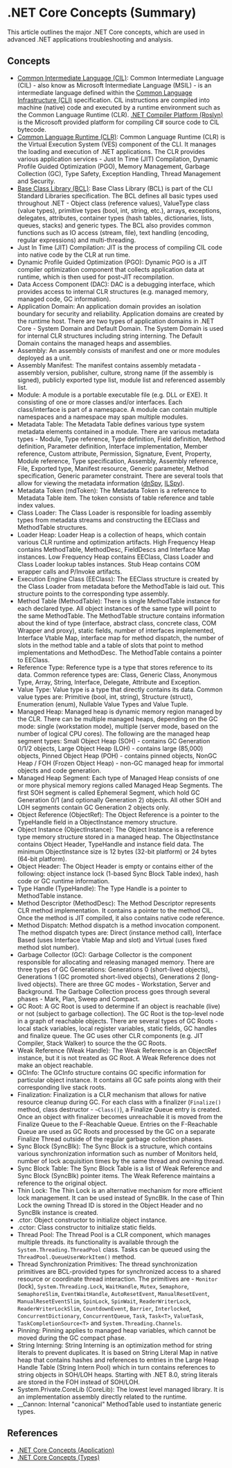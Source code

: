 # .NET Core Concepts (Summary)

This article outlines the major .NET Core concepts, which are used in advanced .NET applications troubleshooting and analysis.

## Concepts

* [Common Intermediate Language (CIL)](https://en.wikipedia.org/wiki/Common_Intermediate_Language): Common Intermediate Language (CIL) - also know as Microsoft Intermediate Language (MSIL) - is an intermediate language defined within the [Common Language Infrastructure (CLI)](https://en.wikipedia.org/wiki/Common_Language_Infrastructure) specification. CIL instructions are compiled into machine (native) code and executed by a runtime environment such as the Common Language Runtime (CLR). [.NET Compiler Platform (Roslyn)](https://github.com/dotnet/roslyn) is the Microsoft provided platform for compiling C# source code to CIL bytecode.
* [Common Language Runtime (CLR)](https://en.wikipedia.org/wiki/Common_Language_Runtime): Common Language Runtime (CLR) is the Virtual Execution System (VES) component of the CLI. It manages the loading and execution of .NET applications. The CLR provides various application services - Just In Time (JIT) Compilation, Dynamic Profile Guided Optimization (PGO), Memory Management, Garbage Collection (GC), Type Safety, Exception Handling, Thread Management and Security.
* [Base Class Library (BCL)](https://en.wikipedia.org/wiki/Standard_Libraries_(CLI)#Base_Class_Library): Base Class Library (BCL) is part of the CLI Standard Libraries specification. The BCL defines all basic types used throughout .NET - Object class (reference values), ValueType class (value types), primitive types (bool, int, string, etc.), arrays, exceptions, delegates, attributes, container types (hash tables, dictionaries, lists, queues, stacks) and generic types. The BCL also provides common functions such as IO access (stream, file), text handling (encoding, regular expressions) and multi-threading.
* Just In Time (JIT) Compilation: JIT is the process of compiling CIL code into native code by the CLR at run time.
* Dynamic Profile Guided Optimization (PGO): Dynamic PGO is a JIT compiler optimization component that collects application data at runtime, which is then used for post-JIT recompilation.
* Data Access Component (DAC): DAC is a debugging interface, which provides access to internal CLR structures (e.g. managed memory, managed code, GC information).
* Application Domain: An application domain provides an isolation boundary for security and reliability. Application domains are created by the runtime host. There are two types of application domains in .NET Core - System Domain and Default Domain. The System Domain is used for internal CLR structures including string interning. The Default Domain contains the managed heaps and assemblies.
* Assembly: An assembly consists of manifest and one or more modules deployed as a unit.
* Assembly Manifest: The manifest contains assembly metadata - assembly version, publisher, culture, strong name (if the assembly is signed), publicly exported type list, module list and referenced assembly list.
* Module: A module is a portable executable file (e.g. DLL or EXE). It consisting of one or more classes and/or interfaces. Each class/interface is part of a namespace. A module can contain multiple namespaces and a namespace may span multiple modules.
* Metadata Table: The Metadata Table defines various type system metadata elements contained in a module. There are various metadata types - Module, Type reference, Type definition, Field definition, Method definition, Parameter definition, Interface implementation, Member reference, Custom attribute, Permission, Signature, Event, Property, Module reference, Type specification, Assembly, Assembly reference, File, Exported type, Manifest resource, Generic parameter, Method specification, Generic parameter constraint. There are several tools that allow for viewing the metadata information ([dnSpy](https://github.com/dnSpyEx/dnSpy), [ILSpy](https://github.com/icsharpcode/ILSpy)).
* Metadata Token (mdToken): The Metadata Token is a reference to Metadata Table item. The token consists of table reference and table index values.
* Class Loader: The Class Loader is responsible for loading assembly types from metadata streams and constructing the EEClass and MethodTable structures.
* Loader Heap: Loader Heap is a collection of heaps, which contain various CLR runtime and optimization artifacts. High Frequency Heap contains MethodTable, MethodDesc, FieldDescs and Interface Map instances. Low Frequency Heap contains EEClass, Class Loader and Class Loader lookup tables instances. Stub Heap contains COM wrapper calls and P/Invoke artifacts.
* Execution Engine Class (EEClass): The EEClass structure is created by the Class Loader from metadata before the MethodTable is laid out. This structure points to the corresponding type assembly.
* Method Table (MethodTable): There is single MethodTable instance for each declared type. All object instances of the same type will point to the same MethodTable. The MethodTable structure contains information about the kind of type (interface, abstract class, concrete class, COM Wrapper and proxy), static fields, number of interfaces implemented, Interface Vtable Map, interface map for method dispatch, the number of slots in the method table and a table of slots that point to method implementations and MethodDesc. The MethodTable contains a pointer to EEClass.
* Reference Type: Reference type is a type that stores reference to its data. Common reference types are: Class, Generic Class, Anonymous Type, Array, String, Interface, Delegate, Attribute and Exception.
* Value Type: Value type is a type that directly contains its data. Common value types are: Primitive (bool, int, string), Structure (struct), Enumeration (enum), Nullable Value Types and Value Tuple.
* Managed Heap: Managed heap is dynamic memory region managed by the CLR. There can be multiple managed heaps, depending on the GC mode: single (workstation mode), multiple (server mode, based on the number of logical CPU cores). The following are the managed heap segment types: Small Object Heap (SOH) - contains GC Generation 0/1/2 objects, Large Object Heap (LOH) - contains large (85,000) objects, Pinned Object Heap (POH) - contains pinned objects, NonGC Heap / FOH (Frozen Object Heap) - non-GC managed heap for immortal objects and code generation.
* Managed Heap Segment: Each type of Managed Heap consists of one or more physical memory regions called Managed Heap Segments. The first SOH segment is called Ephemeral Segment, which hold GC Generation 0/1 (and optionally Generation 2) objects. All other SOH and LOH segments contain GC Generation 2 objects only.
* Object Reference (ObjectRef): The Object Reference is a pointer to the TypeHandle field in a ObjectInstance memory structure.
* Object Instance (ObjectInstance): The Object Instance is a reference type memory structure stored in a managed heap. The ObjectInstance contains Object Header, TypeHandle and instance field data. The minimum ObjectInstance size is 12 bytes (32-bit platform) or 24 bytes (64-bit platform).
* Object Header: The Object Header is empty or contains either of the following: object instance lock (1-based Sync Block Table index), hash code or GC runtime information.
* Type Handle (TypeHandle): The Type Handle is a pointer to MethodTable instance.
* Method Descriptor (MethodDesc): The Method Descriptor represents CLR method implementation. It contains a pointer to the method CIL. Once the method is JIT compiled, it also contains native code reference.
* Method Dispatch: Method dispatch is a method invocation component. The method dispatch types are: Direct (instance method call), Interface Based (uses Interface Vtable Map and slot) and Virtual (uses fixed method slot number).
* Garbage Collector (GC): Garbage Collector is the component responsible for allocating and releasing managed memory. There are three types of GC Generations: Generations 0 (short-lived objects), Generations 1 (GC promoted short-lived objects), Generations 2 (long-lived objects). There are three GC modes - Workstation, Server and Background. The Garbage Collection process goes through several phases - Mark, Plan, Sweep and Compact.
* GC Root: A GC Root is used to determine if an object is reachable (live) or not (subject to garbage collection). The GC Root is the top-level node in a graph of reachable objects. There are several types of GC Roots - local stack variables, local register variables, static fields, GC handles and finalize queue. The GC uses other CLR components (e.g. JIT Compiler, Stack Walker) to source the the GC Roots.
* Weak Reference (Weak Handle): The Weak Reference is an ObjectRef instance, but it is not treated as GC Root. A Weak Reference does not make an object reachable.
* GCInfo: The GCInfo structure contains GC specific information for particular object instance. It contains all GC safe points along with their corresponding live stack roots.
* Finalization: Finalization is a CLR mechanism that allows for native resource cleanup during GC. For each class with a finalizer (`Finalize()` method, class destructor - `~Class()`), a Finalize Queue entry is created. Once an object with finalizer becomes unreachable it is moved from the Finalize Queue to the F-Reachable Queue. Entries on the F-Reachable Queue are used as GC Roots and processed by the GC on a separate Finalize Thread outside of the regular garbage collection phases.
* Sync Block (SyncBlk): The Sync Block is a structure, which contains various synchronization information such as number of Monitors held, number of lock acquisition times by the same thread and owning thread.
* Sync Block Table: The Sync Block Table is a list of Weak Reference and Sync Block (SyncBlk) pointer items. The Weak Reference maintains a reference to the original object.
* Thin Lock: The Thin Lock is an alternative mechanism for more efficient lock management. It can be used instead of SyncBlk. In the case of Thin Lock the owning Thread ID is stored in the Object Header and no SyncBlk instance is created.
* .ctor: Object constructor to initialize object instance.
* .cctor: Class constructor to initialize static fields.
* Thread Pool: The Thread Pool is a CLR component, which manages multiple threads. its functionality is available through the `System.Threading.ThreadPool` class. Tasks can be queued using the `ThreadPool.QueueUserWorkItem()` method.
* Thread Synchronization Primitives: The thread synchronization primitives are BCL-provided types for synchronized access to a shared resource or coordinate thread interaction. The primitives are - `Monitor` (lock), `System.Threading.Lock`, `WaitHandle`, `Mutex`, `Semaphore`, `SemaphoreSlim`, `EventWaitHandle`, `AutoResetEvent`, `ManualResetEvent`, `ManualResetEventSlim`, `SpinLock`, `SpinWait`, `ReaderWriterLock`, `ReaderWriterLockSlim`, `CountdownEvent`, `Barrier`, `Interlocked`, `ConcurrentDictionary`, `ConcurrentQueue`, `Task`, `Task<T>`, `ValueTask`, `TaskCompletionSource<T>` and `System.Threading.Channels`.
* Pinning: Pinning applies to managed heap variables, which cannot be moved during the GC compact phase.
* String Interning: String Interning is an optimization method for string literals to prevent duplicates. It is based on String Literal Map in native heap that contains hashes and references to entries in the Large Heap Handle Table (String Intern Pool) which in turn contains references to string objects in SOH/LOH heaps. Starting with .NET 8.0, string literals are stored in the FOH instead of SOH/LOH.
* System.Private.CoreLib (CoreLib): The lowest level managed library. It is an implementation assembly directly related to the runtime.
* __Cannon: Internal "canonical" MethodTable used to instantiate generic types.

## References

* [.NET Core Concepts (Application)](./.NET%20Core%20Concepts%20(Application).md)
* [.NET Core Concepts (Types)](./.NET%20Core%20Concepts%20(Types).md)

<!--- Category = .NET Concepts, Tags = .NET Core, .NET Concepts, Linux --->